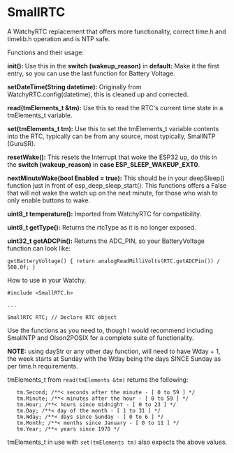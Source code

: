 # SmallRTC
A WatchyRTC replacement that offers more functionality, correct time.h and timelib.h operation and is NTP safe.

Functions and their usage:

**init():**  Use this in the **switch (wakeup_reason)** in **default:**  Make it the first entry, so you can use the last function for Battery Voltage.

**setDateTime(String datetime):**  Originally from WatchyRTC.config(datetime), this is cleaned up and corrected.

**read(tmElements_t &tm):**  Use this to read the RTC's current time state in a tmElements_t variable.

**set(tmElements_t tm):**  Use this to set the tmElements_t variable contents into the RTC, typically can be from any source, most typically, SmallNTP (GuruSR).

**resetWake():**  This resets the Interrupt that woke the ESP32 up, do this in the **switch (wakeup_reason)** in **case ESP_SLEEP_WAKEUP_EXT0**.

**nextMinuteWake(bool Enabled = true):**  This should be in your deepSleep() function just in front of esp_deep_sleep_start().  This functions offers a False that will not wake the watch up on the next minute, for those who wish to only enable buttons to wake.

**uint8_t temperature():** Imported from WatchyRTC for compatibility.

**uint8_t getType():**  Returns the rtcType as it is no longer exposed.

**uint32_t getADCPin():**  Returns the ADC_PIN, so your BatteryVoltage function can look like:

`getBatteryVoltage() { return analogReadMilliVolts(RTC.getADCPin()) / 500.0f; }`

How to use in your Watchy.

`#include <SmallRTC.h>`

`...`

`SmallRTC RTC; // Declare RTC object`

Use the functions as you need to, though I would recommend including SmallNTP and Olson2POSIX for a complete suite of functionality.

**NOTE:**  using dayStr or any other day function, will need to have Wday + 1, the week starts at Sunday with the Wday being the days SINCE Sunday as per time.h requirements.

tmElements_t from `read(tmElements &tm)` returns the following:

```
   tm.Second; /**< seconds after the minute - [ 0 to 59 ] */
   tm.Minute; /**< minutes after the hour - [ 0 to 59 ] */
   tm.Hour; /**< hours since midnight - [ 0 to 23 ] */
   tm.Day; /**< day of the month - [ 1 to 31 ] */
   tm.Wday; /**< days since Sunday - [ 0 to 6 ] */
   tm.Month; /**< months since January - [ 0 to 11 ] */
   tm.Year; /**< years since 1970 */
```

tmElements_t in use with `set(tmElements tm)` also expects the above values.
